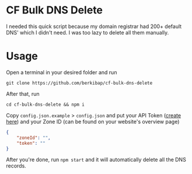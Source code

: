 # CF Bulk DNS Delete

I needed this quick script because my domain registrar had 200+ default DNS' which I didn't need. I was too lazy to delete all them manually.

# Usage

Open a terminal in your desired folder and run
```console
git clone https://github.com/berkibap/cf-bulk-dns-delete
```
After that, run 
```console
cd cf-bulk-dns-delete && npm i
```
Copy `config.json.example` > `config.json` and put your API Token ([create here](https://dash.cloudflare.com/profile/api-tokens)) and your Zone ID (can be found on your     website's overview page)
```json
{
    "zoneId": "",
    "token": ""
}
```

After you're done, run `npm start` and it will automatically delete all the DNS records.